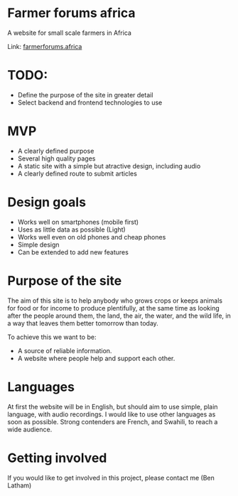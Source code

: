 # Farmer forums africa
A website for small scale farmers in Africa

Link: [farmerforums.africa](http://www.farmerforums.africa)


# TODO:
- Define the purpose of the site in greater detail
- Select backend and frontend technologies to use

# MVP
- A clearly defined purpose
- Several high quality pages
- A static site with a simple but atractive design, including audio 
- A clearly defined route to submit articles

# Design goals
- Works well on smartphones (mobile first)
- Uses as little data as possible (Light)
- Works well even on old phones and cheap phones
- Simple design
- Can be extended to add new features

# Purpose of the site
The aim of this site is to help anybody who grows crops or keeps animals for food or for income to produce plentifully, at the same time as looking after the people around them, the land, the air, the water, and the wild life, in a way that leaves them better tomorrow than today.

To achieve this we want to be:
- A source of reliable information.
- A website where people help and support each other.
 
# Languages
At first the website will be in English, but should aim to use simple, plain language, with audio recordings. I would like to use other languages as soon as possible. Strong contenders are French, and Swahili, to reach a wide audience.

# Getting involved
If you would like to get involved in this project, please contact me (Ben Latham) 

